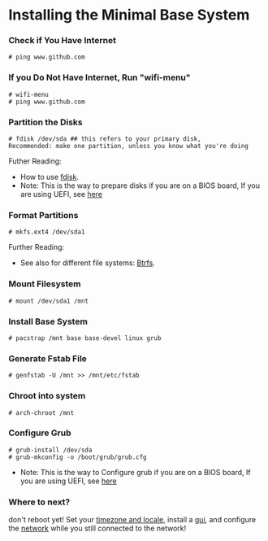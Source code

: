 # Installing the Minimal Base System
### Check if You Have Internet
    # ping www.github.com
### If you Do Not Have Internet, Run "wifi-menu"
    # wifi-menu
    # ping www.github.com
### Partition the Disks
    # fdisk /dev/sda ## this refers to your primary disk, 
    Recommended: make one partition, unless you know what you're doing 
Futher Reading:
* How to use [fdisk](https://wiki.archlinux.org/index.php/Fdisk).
* Note: This is the way to prepare disks if you are on a BIOS board, If you are using UEFI, see [here](https://github.com/AriShashivkopanazak/arch-linux-guide/blob/master/guide/uefi.md)
### Format Partitions
    # mkfs.ext4 /dev/sda1
Further Reading:
* See also for different file systems: [Btrfs](http://wiki.archlinux.org/index.php/Btrfs).
### Mount Filesystem
    # mount /dev/sda1 /mnt
### Install Base System
    # pacstrap /mnt base base-devel linux grub
### Generate Fstab File
    # genfstab -U /mnt >> /mnt/etc/fstab
### Chroot into system
    # arch-chroot /mnt
### Configure Grub
    # grub-install /dev/sda
    # grub-mkconfig -o /boot/grub/grub.cfg
* Note: This is the way to Configure grub if you are on a BIOS board, If you are using UEFI, see [here](https://github.com/AriShashivkopanazak/arch-linux-guide/blob/master/guide/uefi.md)
### Where to next?
don't reboot yet! Set your [timezone and locale](https://github.com/AriShashivkopanazak/arch-linux-guide/blob/master/guide/locale.md), install a [gui](https://github.com/AriShashivkopanazak/arch-linux-guide/blob/master/guide/gui.md), and configure the [network](https://github.com/AriShashivkopanazak/arch-linux-guide/blob/master/guide/network.md) while you still connected to the network!
